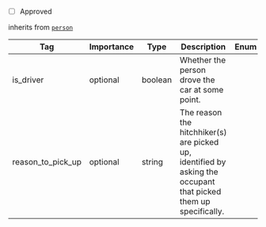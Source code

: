 - [ ] Approved


inherits from [`person`](https://github.com/Hitchwiki/hitchhiking_data_standard/blob/main/tags/person.md)

| Tag                         | Importance   | Type     | Description                                                                                   | Enum | Example |
|-----------------------------|--------------|----------|-----------------------------------------------------------------------------------------------|------|---------|
| is_driver                   | optional  | boolean  | Whether the person drove the car at some point.                                               |      |         |
| reason_to_pick_up | optional  | string   | The reason the hitchhiker(s) are picked up, identified by asking the occupant that picked them up specifically.|      |         |
